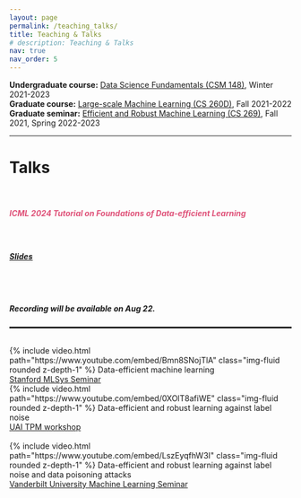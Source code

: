 ```yaml
---
layout: page
permalink: /teaching_talks/
title: Teaching & Talks
# description: Teaching & Talks
nav: true
nav_order: 5
---
```


<b>Undergraduate course:</b> [Data Science Fundamentals (CSM 148)](https://bruinlearn.ucla.edu/courses/153936), Winter 2021-2023<br />
<b>Graduate course:</b> [Large-scale Machine Learning (CS 260D)](https://bruinlearn.ucla.edu/courses/140120), Fall 2021-2022<br />
<b>Graduate seminar:</b> [Efficient and Robust Machine Learning (CS 269)](https://bruinlearn.ucla.edu/courses/125609/), Fall 2021, Spring 2022-2023

---

<a id="talks"></a>
<h1>Talks</h1>

<br />
<div class="row justify-content-sm-center">
        <h5><span style="color:#DF5279"><b>ICML 2024 Tutorial on Foundations of Data-efficient Learning</b></span> &nbsp;</h5><br />
        <h5><a href="../assets/pdf/ICML24_tutorial_DataEfficient.pdf"> Slides</a></h5><br /><br />
        <h5>Recording will be available on Aug 22.</h5>
</div>
<hr style="border-top: 2px dotted" />
<!--hr-->
<br />

<div class="row mt-3">
    <div class="col-sm mt-3 mt-md-0">
        {% include video.html path="https://www.youtube.com/embed/Bmn8SNojTlA" class="img-fluid rounded z-depth-1" %}
        Data-efficient machine learning <br />
        <a href="https://mlsys.stanford.edu/">Stanford MLSys Seminar</a>
    </div>
    <div class="col-sm mt-3 mt-md-0">
        {% include video.html path="https://www.youtube.com/embed/0XOlT8afiWE" class="img-fluid rounded z-depth-1" %}
        Data-efficient and robust learning against label noise <br />
        <a href="https://tractable-probabilistic-modeling.github.io/tpm2022/">UAI TPM workshop</a>
    </div>
</div>
<br />

<div class="row justify-content-sm-center">
    <!-- <div class="col-sm mt-3 mt-md-0"> -->
        {% include video.html path="https://www.youtube.com/embed/LszEyqfhW3I" class="img-fluid rounded z-depth-1" %}
        Data-efficient and robust learning against label noise and data poisoning attacks <br />
        <a href="https://www.youtube.com/playlist?list=PLExMLJgvoXpizhYU-phqbTFiRNNkICJ_L">Vanderbilt University Machine Learning Seminar</a>
    <!-- </div> -->
</div>
<!-- <div class="caption">
    A simple, elegant caption looks good between video rows, after each row, or doesn't have to be there at all.
</div>
 -->